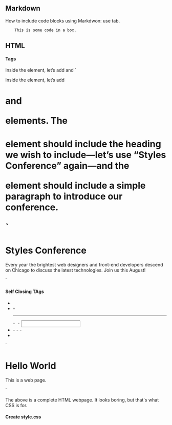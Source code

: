 
## Markdown 

How to include code blocks using Markdwon: use tab. 

        This is some code in a box.
    
 ## HTML 
 
 #### Tags
 Inside the <head> element, let’s add <meta> and <title> elements. The <meta> element should include the proper charset attribute and value, while the <title> element should contain the title of the page—let’s say “Styles Conference.”

`<head>
  <meta charset="utf-8">
  <title>Styles Conference</title>
</head>`
                  
Inside the <body> element, let’s add <h1> and <p> elements. The <h1> element should include the heading we wish to include—let’s use “Styles Conference” again—and the <p> element should include a simple paragraph to introduce our conference.

`<body>
  <h1>Styles Conference</h1>
  <p>Every year the brightest web designers and front-end developers descend on Chicago to discuss the latest technologies. Join us this August!</p>
</body>`

 #### Self Closing TAgs
 - <br> 
 - <embed>      - <hr>      - <img>     - <input> 
 - <link>       - <meta>    - <param>   - <source>      
 - <wbv>
    
` <!DOCTYPE html>
  <html lang="en">
     <head>
      <meta charset="utf-8">
      <title>Hello World</title>
      </head>
     <body>
    <h1>Hello World</h1>
    <p>This is a web page.</p>
    </body>
 </html>`

The above is a complete HTML webpage. It looks boring, but that's what CSS is for. 

#### Create style.css 
